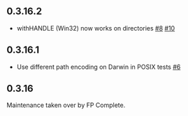 ## 0.3.16.2

* withHANDLE (Win32) now works on directories [#8](https://github.com/fpco/haskell-filesystem/issues/8) [#10](https://github.com/fpco/haskell-filesystem/pull/10)

## 0.3.16.1

* Use different path encoding on Darwin in POSIX tests [#6](https://github.com/fpco/haskell-filesystem/pull/6)

## 0.3.16

Maintenance taken over by FP Complete.
